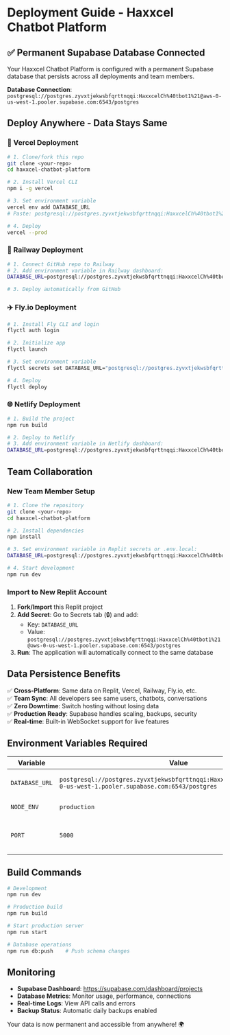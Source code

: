 # Deployment Guide - Haxxcel Chatbot Platform

## ✅ Permanent Supabase Database Connected

Your Haxxcel Chatbot Platform is configured with a permanent Supabase database that persists across all deployments and team members.

**Database Connection**: `postgresql://postgres.zyvxtjekwsbfqrttnqqi:HaxxcelCh%40tbot1%21@aws-0-us-west-1.pooler.supabase.com:6543/postgres`

## Deploy Anywhere - Data Stays Same

### 🚀 Vercel Deployment
```bash
# 1. Clone/fork this repo
git clone <your-repo>
cd haxxcel-chatbot-platform

# 2. Install Vercel CLI
npm i -g vercel

# 3. Set environment variable
vercel env add DATABASE_URL
# Paste: postgresql://postgres.zyvxtjekwsbfqrttnqqi:HaxxcelCh%40tbot1%21@aws-0-us-west-1.pooler.supabase.com:6543/postgres

# 4. Deploy
vercel --prod
```

### 🚂 Railway Deployment
```bash
# 1. Connect GitHub repo to Railway
# 2. Add environment variable in Railway dashboard:
DATABASE_URL=postgresql://postgres.zyvxtjekwsbfqrttnqqi:HaxxcelCh%40tbot1%21@aws-0-us-west-1.pooler.supabase.com:6543/postgres

# 3. Deploy automatically from GitHub
```

### ✈️ Fly.io Deployment
```bash
# 1. Install Fly CLI and login
flyctl auth login

# 2. Initialize app
flyctl launch

# 3. Set environment variable
flyctl secrets set DATABASE_URL="postgresql://postgres.zyvxtjekwsbfqrttnqqi:HaxxcelCh%40tbot1%21@aws-0-us-west-1.pooler.supabase.com:6543/postgres"

# 4. Deploy
flyctl deploy
```

### 🌐 Netlify Deployment
```bash
# 1. Build the project
npm run build

# 2. Deploy to Netlify
# 3. Add environment variable in Netlify dashboard:
DATABASE_URL=postgresql://postgres.zyvxtjekwsbfqrttnqqi:HaxxcelCh%40tbot1%21@aws-0-us-west-1.pooler.supabase.com:6543/postgres
```

## Team Collaboration

### New Team Member Setup
```bash
# 1. Clone the repository
git clone <your-repo>
cd haxxcel-chatbot-platform

# 2. Install dependencies
npm install

# 3. Set environment variable in Replit secrets or .env.local:
DATABASE_URL=postgresql://postgres.zyvxtjekwsbfqrttnqqi:HaxxcelCh%40tbot1%21@aws-0-us-west-1.pooler.supabase.com:6543/postgres

# 4. Start development
npm run dev
```

### Import to New Replit Account
1. **Fork/Import** this Replit project
2. **Add Secret**: Go to Secrets tab (🔒) and add:
   - Key: `DATABASE_URL`
   - Value: `postgresql://postgres.zyvxtjekwsbfqrttnqqi:HaxxcelCh%40tbot1%21@aws-0-us-west-1.pooler.supabase.com:6543/postgres`
3. **Run**: The application will automatically connect to the same database

## Data Persistence Benefits

✅ **Cross-Platform**: Same data on Replit, Vercel, Railway, Fly.io, etc.  
✅ **Team Sync**: All developers see same users, chatbots, conversations  
✅ **Zero Downtime**: Switch hosting without losing data  
✅ **Production Ready**: Supabase handles scaling, backups, security  
✅ **Real-time**: Built-in WebSocket support for live features  

## Environment Variables Required

| Variable | Value | Description |
|----------|-------|-------------|
| `DATABASE_URL` | `postgresql://postgres.zyvxtjekwsbfqrttnqqi:HaxxcelCh%40tbot1%21@aws-0-us-west-1.pooler.supabase.com:6543/postgres` | Supabase database connection |
| `NODE_ENV` | `production` | Production environment |
| `PORT` | `5000` | Application port (auto-set by most hosts) |

## Build Commands

```bash
# Development
npm run dev

# Production build
npm run build

# Start production server  
npm run start

# Database operations
npm run db:push    # Push schema changes
```

## Monitoring

- **Supabase Dashboard**: https://supabase.com/dashboard/projects
- **Database Metrics**: Monitor usage, performance, connections
- **Real-time Logs**: View API calls and errors
- **Backup Status**: Automatic daily backups enabled

Your data is now permanent and accessible from anywhere! 🌍
